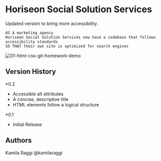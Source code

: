 # Horiseon Social Solution Services

Updated version to bring more accessibility.

```
AS A marketing agency
Horiseon Social Solution Services now have a codebase that follows accessibility standards
SO THAT their own site is optimized for search engines
```




![01-html-css-git-homework-demo](https://user-images.githubusercontent.com/84299745/127920630-66d98859-738c-4c05-a7a7-d14ea54b73c4.png)

## Version History
*0.2
  * Accessible alt attributes
  * A concise, descriptive title
  * HTML elements follow a logical structure
   
*0.1
  * Initial Release

## Authors
Kamila Raggi
@kamilaraggi

